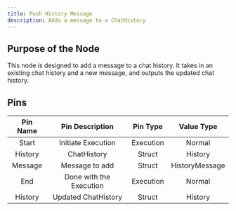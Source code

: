 ```yaml
---
title: Push History Message
description: Adds a message to a ChatHistory
---
```


## Purpose of the Node
This node is designed to add a message to a chat history. It takes in an existing chat history and a new message, and outputs the updated chat history.

## Pins
| Pin Name | Pin Description | Pin Type | Value Type |
|:----------:|:-------------:|:------:|:------:|
| Start | Initiate Execution | Execution | Normal |
| History | ChatHistory | Struct | History |
| Message | Message to add | Struct | HistoryMessage |
| End | Done with the Execution | Execution | Normal |
| History | Updated ChatHistory | Struct | History |